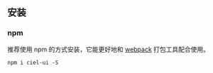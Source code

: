 ## 安装

### npm


推荐使用 npm 的方式安装，它能更好地和 [webpack](https://webpack.js.org/) 打包工具配合使用。

```shell
npm i ciel-ui -S
```


